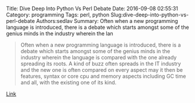 Title: Dive Deep Into Python Vs Perl Debate
Date: 2016-09-08 02:55:31
Category: programming
Tags: perl, python
Slug:dive-deep-into-python-vs-perl-debate
Authors:sedlav
Summary: Often when a new programming language is introduced, there is a debate which starts amongst some of the genius minds in the industry wherein the lan

> Often when a new programming language is introduced, there is a debate which starts amongst some of the genius minds in the industry wherein the language is compared with the one already spreading its roots. A kind of buzz often spreads in the IT industry and the new one is often compared on every aspect may it then be features, syntax or core cpu and memory aspects including GC time and all, with the existing one of its kind.

[Link](http://www.tecmint.com/python-vs-perl-debate-what-should-i-learn-python-or-perl/)

